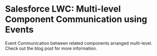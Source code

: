 # Salesforce LWC: Multi-level Component Communication using Events

Event Communication between related components arranged multi-level. Check out the blog post for more information.